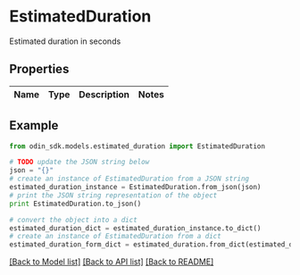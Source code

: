 # EstimatedDuration

Estimated duration in seconds

## Properties

Name | Type | Description | Notes
------------ | ------------- | ------------- | -------------

## Example

```python
from odin_sdk.models.estimated_duration import EstimatedDuration

# TODO update the JSON string below
json = "{}"
# create an instance of EstimatedDuration from a JSON string
estimated_duration_instance = EstimatedDuration.from_json(json)
# print the JSON string representation of the object
print EstimatedDuration.to_json()

# convert the object into a dict
estimated_duration_dict = estimated_duration_instance.to_dict()
# create an instance of EstimatedDuration from a dict
estimated_duration_form_dict = estimated_duration.from_dict(estimated_duration_dict)
```
[[Back to Model list]](../README.md#documentation-for-models) [[Back to API list]](../README.md#documentation-for-api-endpoints) [[Back to README]](../README.md)


